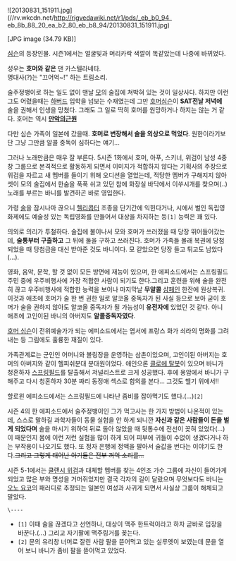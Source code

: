![20130831_151911.jpg](//rv.wkcdn.net/http://rigvedawiki.net/r1/pds/_eb_b0_94_
eb_8b_88_20_ea_b2_80_eb_b8_94/20130831_151911.jpg)

[JPG image (34.79 KB)]

  
[심슨](%EC%8B%AC%EC%8A%A8.md)의 등장인물. 시즌1에서는 얼굴빛과 머리카락 색깔이 똑같았는데 나중에 바뀌었다.

성우는 **호머와 같은** 댄 카스텔라네타.  
명대사(?)는 "끄어억~!" 하는 트림소리.

술주정뱅이로 하는 일도 없이 맨날 [모](%EB%AA%A8.md)의 술집에 쳐박혀 있는 것이 일상사다. 하지만 이런 그도 어렸을때는
[하버드](%ED%95%98%EB%B2%84%EB%93%9C.md) 입학을 넘보는 수재였는데 그만 [호머심슨](%ED%98%B8%EB%A8%B8%20%EC%8B%AC%EC%8A%A8.md)이 **SAT전날 저녁에** 술을 권해서 인생을
망쳤다. 그래도 그 일로 딱히 호머를 원망하거나 하지는 않는 거 같다. 호머는 역시 **[만악의근원](%EB%A7%8C%EC%95%85%EC%9D%98%20%EA%B7%BC%EC%9B%90.md)**

다만 심슨 가족이 일본에 갔을때. **호머로 변장해서 술을 외상으로 먹었다**. 원한이라기보단 그냥 그만큼 알콜 중독이 심하다는 얘기...

그러나 노래만큼은 매우 잘 부른다. 5시즌 1화에서 호머, 아푸, 스키너, 위검이 남성 4중창 그룹으로 본격적으로 활동하게 되면서 이미지가
적합하지 않다는 기획사의 주장으로 위검을 자르고 새 멤버를 들이기 위해 오디션을 열었는데, 적당한 멤버가 구해지지 않아 셋이 모의 술집에서
한숨을 푹푹 쉬고 있던 참에 화장실 바닥에서 이쑤시개를 찾으며(..) 노래를 부르는 바니를 발견하곤 바로 영입한다.

가령 [술](%EC%88%A0.md)을 잠시나마 끊으니
[헬리콥터](%ED%97%AC%EB%A6%AC%EC%BD%A5%ED%84%B0.md) 조종을 단기간에 익힌다거나, 시에서 벌인
독립영화제에도 예술성 있는 독립영화를 만들어서 대상을 차지하는 등`[1]` 능력은 꽤 있다.

의외로 의리가 투철하다. 술집에 불이나서 모와 호머가 쓰러졌을 때 당장 뛰어들어갔는데, **술통부터 구출하고** 그 뒤에 둘을 구하고
쓰러진다. 호머가 가족들 몰래 복권에 당첨되었을 때 당첨금을 대신 받아준 것도 바니이다. 모 같았으면 당장 들고 튀고도 남았다(...).

영화, 음악, 문학, 할 것 없이 모든 방면에 재능이 있으며, 한 에피소드에서는 스프링필드 주민 중에 우주비행사에 가장 적합한 사람이 되기도
한다.그리고 훈련을 위해 술을 완전히 끊고 우주비행사에 적합한 능력을 보이나 마지막날 **무알콜**
[샴페인](%EC%83%B4%ED%8E%98%EC%9D%B8.md) 한잔에 원상복귀. 이것과 애초에 호머가 술 한 번 권한 일로 알코올
중독자가 된 사실 등으로 보아 굳이 호머가 술을 권하지 않아도 알코올 중독자가 될 가능성이 **유전자에** 있었던 것 같다. 아니 애초에
고인이된 바니의 아버지도 **알콜중독자였다**.

[호머 심슨](%ED%98%B8%EB%A8%B8%20%EC%8B%AC%EC%8A%A8.md)이 전위예술가가 되는 에피소드에서는 엽서에
프랑스 화가 쇠라의 명화를 그려내는 등 그림에도 훌륭한 재질이 있다.

가족관계로는 군인인 어머니와 볼링장을 운영하는 삼촌이있으며, 고인이된 아버지는 호머의 아버지와 같이 헬피쉬분대 분대원이었다. 애인으론
[클로에 탈봇](%ED%81%B4%EB%A1%9C%EC%97%90%20%ED%83%88%EB%B4%87.md)이 있으며 바니가 청혼하자
[스프링필드](%EC%8A%A4%ED%94%84%EB%A7%81%ED%95%84%EB%93%9C%28%EC%8B%AC%EC%8A%A8%29.md)를 탈출해서 저널리스트로 크게 성공했다. 후에 용암에서 바니가 구해주고 다시 청혼하자 30분 짜리 동정애 섹스로 합의를 본다...
그것도 헬기 위에서!!

할로윈 에피소드에서는 스프링필드에 나타난 좀비를 잡아먹기도 했다.(…)`[2]`

시즌 4의 한 에피소드에서 술주정뱅이인 그가 먹고사는 한 가지 방법이 나온적이 있는데, 스스로 말하길 과학자들이 동물 실험을 안 하게 되니깐
**자신과 같은 사람들이 돈을 벌게 되었다며** 술을 마시기 위하여 뒤로 돌아 않았을 때 뒷통수에 전선이 꽂혀 있었다(...) 이 때문인지
몸에 이런 저런 실험을 많이 하게 되어 피부에 귀들이 수없이 생겼다거나 하는 부작용이 나오기도 했다. 또 정자 은행에 정액을 팔아서 술값을
번다는 이야기도 한다.<del>그리고 그렇게 태어난 아기들은 전부 꺼억 소리를…</del>

시즌 5-1에서는 [클랜시 위검](%ED%81%B4%EB%9E%9C%EC%8B%9C%20%EC%9C%84%EA%B2%80.md)과
대체할 멤버를 찾는 4인조 가수 그룹에 자신이 들어가게 되었고 많은 부와 명성을 거머쥐었지만 결국 각자의 길이 달랐으며 무엇보다도 바니는
[오노 요코](%EC%98%A4%EB%85%B8%20%EC%9A%94%EC%BD%94.md)의 패러디로 추정되는 일본인 여성과 사귀게
되면서 사실상 그룹이 해체되고 말았다.

`\----`

  * `[1]` 이때 술을 끊겠다고 선언하나, 대상이 맥주 한트럭이라고 하자 곧바로 입장을 바꾼다.(...) 그리고 자기팔에 맥주링거를 꽂는다.
  * `[2]` 문의 유리창 너머로 잘린 사람 팔을 뜯어먹고 있는 실루엣이 보였는데 문을 열어 보니 바니가 좀비 팔을 뜯어먹고 있었다. 

